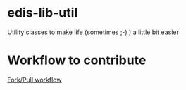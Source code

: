 # edis-lib-util
Utility classes to make life (sometimes ;-) ) a little bit easier

# Workflow to contribute
[Fork/Pull workflow](https://gist.github.com/Chaser324/ce0505fbed06b947d962)

